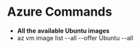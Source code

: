 # Azure Commands

* **All the available Ubuntu images**
* az vm image list --all --offer Ubuntu --all

